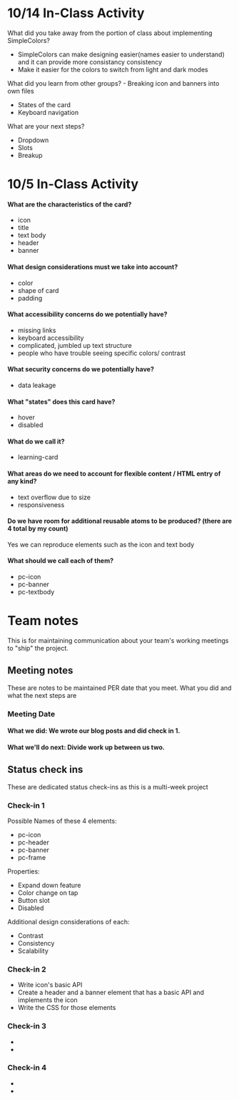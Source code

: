 # 10/14 In-Class Activity


What did you take away from the portion of class about implementing SimpleColors?
  - SimpleColors can make designing easier(names easier to understand) and it can provide more consistancy consistency
  - Make it easier for the colors to switch from light and dark modes
 
What did you learn from other groups?
	- Breaking icon and banners into own files 
  - States of the card
  - Keyboard navigation

What are your next steps?
  - Dropdown
  - Slots
  - Breakup

# 10/5 In-Class Activity
#### What are the characteristics of the card?
- icon 
- title
- text body
- header
- banner

#### What design considerations must we take into account?
- color
- shape of card
- padding

#### What accessibility concerns do we potentially have?
- missing links
- keyboard accessibility 
- complicated, jumbled up text structure
- people who have trouble seeing specific colors/ contrast

#### What security concerns do we potentially have?
- data leakage 

#### What "states" does this card have?
- hover
- disabled

#### What do we call it?
- learning-card

#### What areas do we need to account for flexible content / HTML entry of any kind?
- text overflow due to size
- responsiveness

#### Do we have room for additional reusable atoms to be produced? (there are 4 total by my count)
Yes we can reproduce elements such as the icon and text body

#### What should we call each of them?
- pc-icon
- pc-banner
- pc-textbody

# Team notes
This is for maintaining communication about your team's working meetings to "ship" the project.

## Meeting notes
These are notes to be maintained PER date that you meet. What you did and what the next steps are
### Meeting Date

#### What we did: We wrote our blog posts and did check in 1.


#### What we'll do next: Divide work up between us two.


## Status check ins
These are dedicated status check-ins as this is a multi-week project
### Check-in 1
Possible Names of these 4 elements: 
- pc-icon
- pc-header
- pc-banner
- pc-frame

Properties: 
- Expand down feature
- Color change on tap
- Button slot
- Disabled

Additional design considerations of each: 
- Contrast
- Consistency
- Scalability

### Check-in 2
- Write icon's basic API
- Create a header and a banner element that has a basic API and implements the icon
- Write the CSS for those elements
### Check-in 3
- 
- 
### Check-in 4
- 
- 
